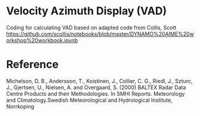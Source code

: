 Velocity Azimuth Display (VAD)
==============================
Coding for calculating VAD based on adapted code from Collis, Scott https://github.com/scollis/notebooks/blob/master/DYNAMO%20AIME%20workshop%20workbook.ipynb

Reference
=========

Michelson, D. B., Andersson, T., Koistinen, J., Collier, C. G., Riedl, J., Szturc, J., Gjertsen, U., Nielsen, A. and Overgaard, S. (2000) BALTEX Radar Data Centre Products and their Methodologies. In SMHI Reports. Meteorology and Climatology.Swedish Meteorological and Hydrological Institute, Norrkoping
